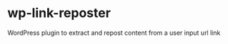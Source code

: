 wp-link-reposter
================

WordPress plugin to extract and repost content from a user input url link
